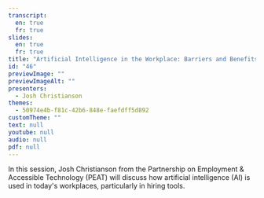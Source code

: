 ```yaml
---
transcript:
  en: true
  fr: true
slides:
  en: true
  fr: true
title: "Artificial Intelligence in the Workplace: Barriers and Benefits"
id: "46"
previewImage: ""
previewImageAlt: ""
presenters:
  - Josh Christianson
themes:
  - 50974e4b-f81c-42b6-848e-faefdff5d892
customTheme: ""
text: null
youtube: null
audio: null
pdf: null
---
```

In this session, Josh Christianson from the Partnership on Employment & Accessible Technology (PEAT) will discuss how artificial intelligence (AI) is used in today's workplaces, particularly in hiring tools.
